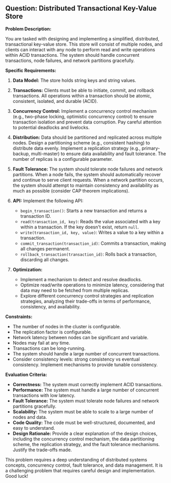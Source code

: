 ## Question: Distributed Transactional Key-Value Store

**Problem Description:**

You are tasked with designing and implementing a simplified, distributed, transactional key-value store. This store will consist of multiple nodes, and clients can interact with any node to perform read and write operations within ACID transactions. The system should handle concurrent transactions, node failures, and network partitions gracefully.

**Specific Requirements:**

1.  **Data Model:** The store holds string keys and string values.

2.  **Transactions:** Clients must be able to initiate, commit, and rollback transactions. All operations within a transaction should be atomic, consistent, isolated, and durable (ACID).

3.  **Concurrency Control:** Implement a concurrency control mechanism (e.g., two-phase locking, optimistic concurrency control) to ensure transaction isolation and prevent data corruption. Pay careful attention to potential deadlocks and livelocks.

4.  **Distribution:** Data should be partitioned and replicated across multiple nodes. Design a partitioning scheme (e.g., consistent hashing) to distribute data evenly. Implement a replication strategy (e.g., primary-backup, multi-master) to ensure data availability and fault tolerance. The number of replicas is a configurable parameter.

5.  **Fault Tolerance:** The system should tolerate node failures and network partitions. When a node fails, the system should automatically recover and continue to serve client requests. When a network partition occurs, the system should attempt to maintain consistency and availability as much as possible (consider CAP theorem implications).

6.  **API:** Implement the following API:

    *   `begin_transaction()`: Starts a new transaction and returns a transaction ID.
    *   `read(transaction_id, key)`: Reads the value associated with a key within a transaction. If the key doesn't exist, return `null`.
    *   `write(transaction_id, key, value)`: Writes a value to a key within a transaction.
    *   `commit_transaction(transaction_id)`: Commits a transaction, making all changes permanent.
    *   `rollback_transaction(transaction_id)`: Rolls back a transaction, discarding all changes.

7.  **Optimization:**
    * Implement a mechanism to detect and resolve deadlocks.
    * Optimize read/write operations to minimize latency, considering that data may need to be fetched from multiple replicas.
    * Explore different concurrency control strategies and replication strategies, analyzing their trade-offs in terms of performance, consistency, and availability.

**Constraints:**

*   The number of nodes in the cluster is configurable.
*   The replication factor is configurable.
*   Network latency between nodes can be significant and variable.
*   Nodes may fail at any time.
*   Transactions can be long-running.
*   The system should handle a large number of concurrent transactions.
*   Consider consistency levels: strong consistency vs eventual consistency. Implement mechanisms to provide tunable consistency.

**Evaluation Criteria:**

*   **Correctness:** The system must correctly implement ACID transactions.
*   **Performance:** The system must handle a large number of concurrent transactions with low latency.
*   **Fault Tolerance:** The system must tolerate node failures and network partitions gracefully.
*   **Scalability:** The system must be able to scale to a large number of nodes and data.
*   **Code Quality:** The code must be well-structured, documented, and easy to understand.
*   **Design Rationale:** Provide a clear explanation of the design choices, including the concurrency control mechanism, the data partitioning scheme, the replication strategy, and the fault tolerance mechanisms. Justify the trade-offs made.

This problem requires a deep understanding of distributed systems concepts, concurrency control, fault tolerance, and data management. It is a challenging problem that requires careful design and implementation. Good luck!
